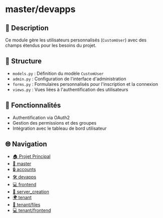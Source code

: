 # master/devapps

## 📝 Description

Ce module gère les utilisateurs personnalisés (`CustomUser`) avec des champs étendus pour les besoins du projet.

## 📁 Structure

- `models.py` : Définition du modèle `CustomUser`
- `admin.py` : Configuration de l'interface d'administration
- `forms.py` : Formulaires personnalisés pour l'inscription et la connexion
- `views.py` : Vues liées à l'authentification des utilisateurs

## 🔐 Fonctionnalités

- Authentification via OAuth2
- Gestion des permissions et des groupes
- Intégration avec le tableau de bord utilisateur


## 🌐 Navigation

- [🏠 Projet Principal](../../)
- [📁 master](../../master/)
- [🔒 accounts](../../master/accounts/)
- [🛠️ devapps](../../master/devapps/)
- [💻 frontend](../../master/frontend/)
- [🚀 server_creation](../../master/server_creation/)
- [🌍 tenant](../../tenant/)
- [📁 tenant/files](../../tenant/files/)
- [💻 tenant/frontend](../../tenant/frontend/)
